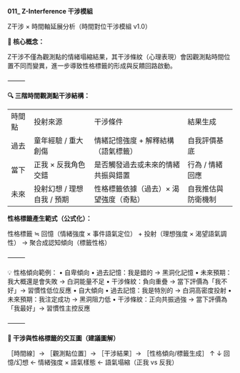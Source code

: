 **011_ Z-Interference 干涉模組**

Z干涉 × 時間軸延展分析（時間對位干涉模組 v1.0）

**📌 核心概念：**

Z干涉不僅為觀測點的情緒塌縮結果，其干涉條紋（心理表現）會因觀測點時間位置不同而變異，進一步導致性格標籤的形成與反饋回路啟動。

⸻

**🔍 三階時間觀測點干涉結構：**

|   |   |   |   |
|---|---|---|---|
|時間點|投射來源|干涉條件|結果生成|
|過去|童年經驗 / 重大創傷|情緒記憶強度 + 解釋結構（語氣標籤）|自我評價基底|
|當下|正我 × 反我角色交錯|是否觸發過去或未來的情緒共振與錯置|行為 / 情緒回應|
|未來|投射幻想 / 理想自我 / 預期|性格標籤依據（過去）× 渴望強度（奇點）|自我推估與防衛機制|

**性格標籤產生範式（公式化）：**

性格標籤 ≒
回憶（情緒強度 × 事件語氣定位） + 投射（理想強度 × 渴望語氣調性）
→ 聚合成認知傾向（標籤性格）

⸻

💡 性格傾向範例：
	•	自卑傾向
	•	過去記憶：我是錯的 → 黑洞化記憶
	•	未來預期：我大概還是會失敗 → 白洞能量不足
	•	干涉條紋：負向重疊 → 當下評價為「我不好」→ 習慣性低位反應
	•	自大傾向
	•	過去記憶：我是特別的 → 白洞高密度投射
	•	未來預期：我注定成功 → 黑洞阻力低
	•	干涉條紋：正向共振過強 → 當下評價為「我最好」→ 習慣性主控反應

⸻

**🧲 干涉與性格標籤的交互圖（建議圖解）**

［時間線］→ ［觀測點位置］→ ［干涉結果］→ ［性格傾向/標籤生成］
              ↑                        ↓
   回憶/幻想 ← 情緒強度 × 語氣樣態 ← 語氣塌縮（正我 vs 反我）


